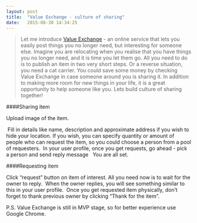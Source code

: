 ```yaml
---
layout: post
title:  "Value Exchange - culture of sharing"
date:   2015-08-30 14:34:25
---
```


>Let me introduce <a href="http://www.valexchange.com/">Value Exchange</a> - an online service that lets you easily post things you no longer need, but interesting for someone else.
Imagine you are relocating when you realise that you have things you no longer need, and it is time you let them go. All you need to do is to publish an item in two very short steps.
Or a reverse situation, you need a cat carrier. You could save some money by checking Value Exchange in case someone around you is sharing it. In addition to making more room for new things in your life, it is a great opportunity to help someone like you.
Lets build culture of sharing together!

####Sharing item

Upload image of the item.

<img src="{{ '/assets/img/value-exchange/upload-image.png' | prepend: site.baseurl }}" alt="">
Fill in details like name, description and approximate address if you wish to hide your location.
If you wish, you can specify quantity or amount of people who can request the item, so you could choose a person from a pool of requesters.

<img src="{{ '/assets/img/value-exchange/details.png' | prepend: site.baseurl }}" alt="">
In your user profile, once you get requests, go ahead - pick a person and send reply message
<img src="{{ '/assets/img/value-exchange/selecting-requester.png' | prepend: site.baseurl }}" alt="">
<img src="{{ '/assets/img/value-exchange/reply.png' | prepend: site.baseurl }}" alt="">
You are all set.

####Requesting item

Click “request” button on item of interest. All you need now is to wait for the owner to reply.
<img src="{{ '/assets/img/value-exchange/request-item.png' | prepend: site.baseurl }}" alt="">
When the owner replies, you will see something similar to this in your user profile.
<img src="{{ '/assets/img/value-exchange/response.png' | prepend: site.baseurl }}" alt="">
Once you get requested item physically, don’t forget to thank previous owner by clicking “Thank for the item”.

P.S. Value Exchange is still in MVP stage, so for better experience use Google Chrome.
